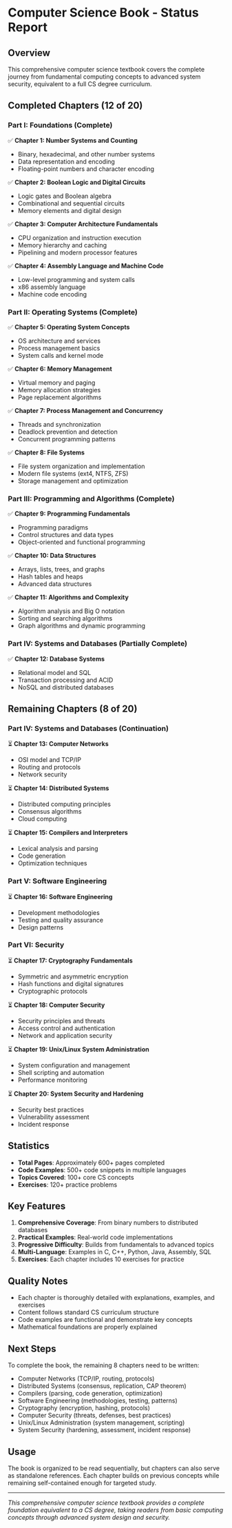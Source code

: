 # Computer Science Book - Status Report

## Overview
This comprehensive computer science textbook covers the complete journey from fundamental computing concepts to advanced system security, equivalent to a full CS degree curriculum.

## Completed Chapters (12 of 20)

### Part I: Foundations (Complete)
✅ **Chapter 1: Number Systems and Counting**
- Binary, hexadecimal, and other number systems
- Data representation and encoding
- Floating-point numbers and character encoding

✅ **Chapter 2: Boolean Logic and Digital Circuits**
- Logic gates and Boolean algebra
- Combinational and sequential circuits
- Memory elements and digital design

✅ **Chapter 3: Computer Architecture Fundamentals**
- CPU organization and instruction execution
- Memory hierarchy and caching
- Pipelining and modern processor features

✅ **Chapter 4: Assembly Language and Machine Code**
- Low-level programming and system calls
- x86 assembly language
- Machine code encoding

### Part II: Operating Systems (Complete)
✅ **Chapter 5: Operating System Concepts**
- OS architecture and services
- Process management basics
- System calls and kernel mode

✅ **Chapter 6: Memory Management**
- Virtual memory and paging
- Memory allocation strategies
- Page replacement algorithms

✅ **Chapter 7: Process Management and Concurrency**
- Threads and synchronization
- Deadlock prevention and detection
- Concurrent programming patterns

✅ **Chapter 8: File Systems**
- File system organization and implementation
- Modern file systems (ext4, NTFS, ZFS)
- Storage management and optimization

### Part III: Programming and Algorithms (Complete)
✅ **Chapter 9: Programming Fundamentals**
- Programming paradigms
- Control structures and data types
- Object-oriented and functional programming

✅ **Chapter 10: Data Structures**
- Arrays, lists, trees, and graphs
- Hash tables and heaps
- Advanced data structures

✅ **Chapter 11: Algorithms and Complexity**
- Algorithm analysis and Big O notation
- Sorting and searching algorithms
- Graph algorithms and dynamic programming

### Part IV: Systems and Databases (Partially Complete)
✅ **Chapter 12: Database Systems**
- Relational model and SQL
- Transaction processing and ACID
- NoSQL and distributed databases

## Remaining Chapters (8 of 20)

### Part IV: Systems and Databases (Continuation)
⏳ **Chapter 13: Computer Networks**
- OSI model and TCP/IP
- Routing and protocols
- Network security

⏳ **Chapter 14: Distributed Systems**
- Distributed computing principles
- Consensus algorithms
- Cloud computing

⏳ **Chapter 15: Compilers and Interpreters**
- Lexical analysis and parsing
- Code generation
- Optimization techniques

### Part V: Software Engineering
⏳ **Chapter 16: Software Engineering**
- Development methodologies
- Testing and quality assurance
- Design patterns

### Part VI: Security
⏳ **Chapter 17: Cryptography Fundamentals**
- Symmetric and asymmetric encryption
- Hash functions and digital signatures
- Cryptographic protocols

⏳ **Chapter 18: Computer Security**
- Security principles and threats
- Access control and authentication
- Network and application security

⏳ **Chapter 19: Unix/Linux System Administration**
- System configuration and management
- Shell scripting and automation
- Performance monitoring

⏳ **Chapter 20: System Security and Hardening**
- Security best practices
- Vulnerability assessment
- Incident response

## Statistics

- **Total Pages**: Approximately 600+ pages completed
- **Code Examples**: 500+ code snippets in multiple languages
- **Topics Covered**: 100+ core CS concepts
- **Exercises**: 120+ practice problems

## Key Features

1. **Comprehensive Coverage**: From binary numbers to distributed databases
2. **Practical Examples**: Real-world code implementations
3. **Progressive Difficulty**: Builds from fundamentals to advanced topics
4. **Multi-Language**: Examples in C, C++, Python, Java, Assembly, SQL
5. **Exercises**: Each chapter includes 10 exercises for practice

## Quality Notes

- Each chapter is thoroughly detailed with explanations, examples, and exercises
- Content follows standard CS curriculum structure
- Code examples are functional and demonstrate key concepts
- Mathematical foundations are properly explained

## Next Steps

To complete the book, the remaining 8 chapters need to be written:
- Computer Networks (TCP/IP, routing, protocols)
- Distributed Systems (consensus, replication, CAP theorem)
- Compilers (parsing, code generation, optimization)
- Software Engineering (methodologies, testing, patterns)
- Cryptography (encryption, hashing, protocols)
- Computer Security (threats, defenses, best practices)
- Unix/Linux Administration (system management, scripting)
- System Security (hardening, assessment, incident response)

## Usage

The book is organized to be read sequentially, but chapters can also serve as standalone references. Each chapter builds on previous concepts while remaining self-contained enough for targeted study.

---

*This comprehensive computer science textbook provides a complete foundation equivalent to a CS degree, taking readers from basic computing concepts through advanced system design and security.*